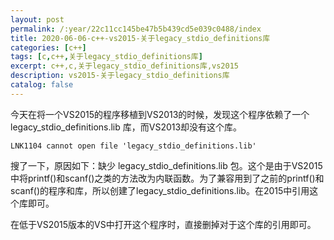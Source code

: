 ```yaml
---
layout: post
permalink: /:year/22c11cc145be47b5b439cd5e039c0488/index
title: 2020-06-06-c++-vs2015-关于legacy_stdio_definitions库
categories: [c++]
tags: [c,c++,关于legacy_stdio_definitions库]
excerpt: c++,c,关于legacy_stdio_definitions库,vs2015
description: vs2015-关于legacy_stdio_definitions库
catalog: false
---
```



今天在将一个VS2015的程序移植到VS2013的时候，发现这个程序依赖了一个legacy_stdio_definitions.lib 库，而VS2013却没有这个库。
```
LNK1104 cannot open file 'legacy_stdio_definitions.lib'
```

搜了一下，原因如下：缺少 legacy_stdio_definitions.lib 包。这个是由于VS2015中将printf()和scanf()之类的方法改为内联函数。为了兼容用到了之前的printf()和scanf()的程序和库，所以创建了legacy_stdio_definitions.lib。在2015中引用这个库即可。

在低于VS2015版本的VS中打开这个程序时，直接删掉对于这个库的引用即可。

